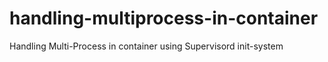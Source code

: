 # handling-multiprocess-in-container
Handling Multi-Process in container using Supervisord init-system
